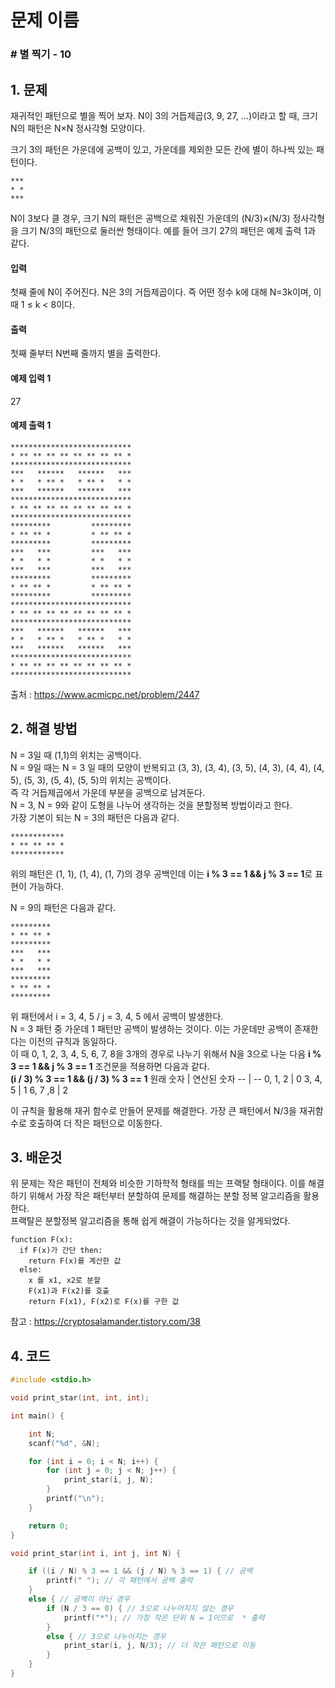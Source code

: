 # 문제 이름
### # 별 찍기 - 10
## 1. 문제


재귀적인 패턴으로 별을 찍어 보자. N이 3의 거듭제곱(3, 9, 27, ...)이라고 할 때, 크기 N의 패턴은 N×N 정사각형 모양이다.

크기 3의 패턴은 가운데에 공백이 있고, 가운데를 제외한 모든 칸에 별이 하나씩 있는 패턴이다.
```
***
* *
***
```
N이 3보다 클 경우, 크기 N의 패턴은 공백으로 채워진 가운데의 (N/3)×(N/3) 정사각형을 크기 N/3의 패턴으로 둘러싼 형태이다. 예를 들어 크기 27의 패턴은 예제 출력 1과 같다.

#### 입력
첫째 줄에 N이 주어진다. N은 3의 거듭제곱이다. 즉 어떤 정수 k에 대해 N=3k이며, 이때 1 ≤ k < 8이다.

#### 출력
첫째 줄부터 N번째 줄까지 별을 출력한다.

#### 예제 입력 1
27

#### 예제 출력 1
```
***************************
* ** ** ** ** ** ** ** ** *
***************************
***   ******   ******   ***
* *   * ** *   * ** *   * *
***   ******   ******   ***
***************************
* ** ** ** ** ** ** ** ** *
***************************
*********         *********
* ** ** *         * ** ** *
*********         *********
***   ***         ***   ***
* *   * *         * *   * *
***   ***         ***   ***
*********         *********
* ** ** *         * ** ** *
*********         *********
***************************
* ** ** ** ** ** ** ** ** *
***************************
***   ******   ******   ***
* *   * ** *   * ** *   * *
***   ******   ******   ***
***************************
* ** ** ** ** ** ** ** ** *
***************************
```

출처 : https://www.acmicpc.net/problem/2447

## 2. 해결 방법
N = 3일 때 (1,1)의 위치는 공백이다.</br>
N = 9일 때는 N = 3 일 때의 모양이 반복되고 (3, 3),  (3, 4), (3, 5), (4, 3), (4, 4), (4, 5), (5, 3), (5, 4), (5, 5)의 위치는 공백이다.</br>
즉 각 거듭제곱에서 가운데 부분을 공백으로 남겨둔다. </br>
N = 3, N = 9와 같이 도형을 나누어 생각하는 것을 분할정복 방법이라고 한다.</br>
가장 기본이 되는 N = 3의 패턴은 다음과 같다. 
```
************
* ** ** ** *
************
```
위의 패턴은 (1, 1), (1, 4), (1, 7)의 경우 공백인데 이는 **i % 3 == 1 && j % 3 == 1**로 표현이 가능하다. 

N = 9의 패턴은 다음과 같다.
```
*********
* ** ** *
*********
***   ***
* *   * *
***   ***
*********
* ** ** *
*********
```

위 패턴에서 i = 3, 4, 5 / j = 3, 4, 5 에서 공백이 발생한다. </br>
N = 3 패턴 중 가운데 1 패턴만 공백이 발생하는 것이다. 이는 가운데만 공백이 존재한다는 이전의 규칙과 동일하다.</br>
이 때 0, 1, 2, 3, 4, 5, 6, 7, 8을 3개의 경우로 나누기 위해서 N을 3으로 나눈 다음 **i % 3 == 1 && j % 3 == 1** 조건문을 적용하면 다음과 같다.</br>
**(i / 3) % 3 == 1 && (j / 3) % 3 == 1**
원래 숫자 | 연산된 숫자
-- | --
0, 1, 2 | 0
3, 4, 5 | 1
6, 7 ,8 | 2

이 규칙을 활용해 재귀 함수로 만들어 문제를 해결한다.
가장 큰 패턴에서 N/3을 재귀함수로 호출하여 더 작은 패턴으로 이동한다. 

## 3. 배운것
위 문제는 작은 패턴이 전체와 비슷한 기하학적 형태를 띄는 프랙탈 형태이다. 이를 해결하기 위해서 가장 작은 패턴부터  분할하여 문제를 해결하는 분할 정복 알고리즘을 활용한다.</br>
프랙탈은 분할정복 알고리즘을 통해 쉽게 해결이 가능하다는 것을 알게되었다.</br>

```
function F(x):
  if F(x)가 간단 then:
    return F(x)를 계산한 값
  else:
    x 를 x1, x2로 분할
    F(x1)과 F(x2)를 호출
    return F(x1), F(x2)로 F(x)를 구한 값
```

참고 : https://cryptosalamander.tistory.com/38

## 4. 코드

```C++
#include <stdio.h>

void print_star(int, int, int);

int main() {

	int N;
	scanf("%d", &N);

	for (int i = 0; i < N; i++) {
		for (int j = 0; j < N; j++) {
			print_star(i, j, N);
		}
		printf("\n");
	}

	return 0;
}

void print_star(int i, int j, int N) {

	if ((i / N) % 3 == 1 && (j / N) % 3 == 1) { // 공백
		printf(" "); // 각 패턴에서 공백 출력
	}
	else { // 공백이 아닌 경우
		if (N / 3 == 0) { // 3으로 나누어지지 않는 경우
			printf("*"); // 가장 작은 단위 N = 1이므로  * 출력
		}
		else { // 3으로 나누어지는 경우
			print_star(i, j, N/3); // 더 작은 패턴으로 이동
		}
	}
}
```